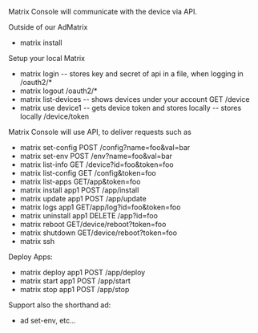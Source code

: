 Matrix Console will communicate with the device via API.

Outside of our AdMatrix

* matrix install

Setup your local Matrix

* matrix login -- stores key and secret of api in a file, when logging in /oauth2/*
* matrix logout /oauth2/*
* matrix list-devices -- shows devices under your account GET /device
* matrix use device1 -- gets device token and stores locally -- stores locally /device/token

Matrix Console will use API, to deliver requests such as

* matrix set-config POST /config?name=foo&val=bar
* matrix set-env POST /env?name=foo&val=bar
* matrix list-info GET /device?id=foo&token=foo
* matrix list-config GET /config&token=foo
* matrix list-apps GET/app&token=foo
* matrix install app1 POST /app/install
* matrix update app1 POST /app/update
* matrix logs app1 GET/app/log?id=foo&token=foo
* matrix uninstall app1 DELETE /app?id=foo
* matrix reboot GET/device/reboot?token=foo
* matrix shutdown GET/device/reboot?token=foo
* matrix ssh

Deploy Apps:

* matrix deploy app1 POST /app/deploy
* matrix start app1 POST /app/start
* matrix stop app1 POST /app/stop

Support also the shorthand ad:

* ad set-env, etc...